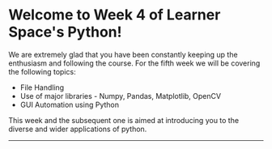 # Welcome to Week 4 of Learner Space's Python! 

We are extremely glad that you have been constantly keeping up the enthusiasm and following the course. For the fifth week we will be covering the following topics:
* File Handling
* Use of major libraries - Numpy, Pandas, Matplotlib, OpenCV
* GUI Automation using Python

This week and the subsequent one is aimed at introducing you to the diverse and wider applications of python. 
<hr>
